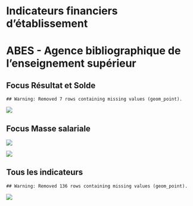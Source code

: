 Indicateurs financiers d’établissement
================

# ABES - Agence bibliographique de l’enseignement supérieur

## Focus Résultat et Solde

    ## Warning: Removed 7 rows containing missing values (geom_point).

![](abes___agence_bibliographique_de_l_enseignement_supérieur_files/figure-gfm/etab.focus-1.png)<!-- -->

## Focus Masse salariale

![](abes___agence_bibliographique_de_l_enseignement_supérieur_files/figure-gfm/etab.focus.ms.et.pfe-1.png)<!-- -->

![](abes___agence_bibliographique_de_l_enseignement_supérieur_files/figure-gfm/etab.focus.ms.vs.pfe-1.png)<!-- -->

## Tous les indicateurs

    ## Warning: Removed 136 rows containing missing values (geom_point).

![](abes___agence_bibliographique_de_l_enseignement_supérieur_files/figure-gfm/etab-1.png)<!-- -->
